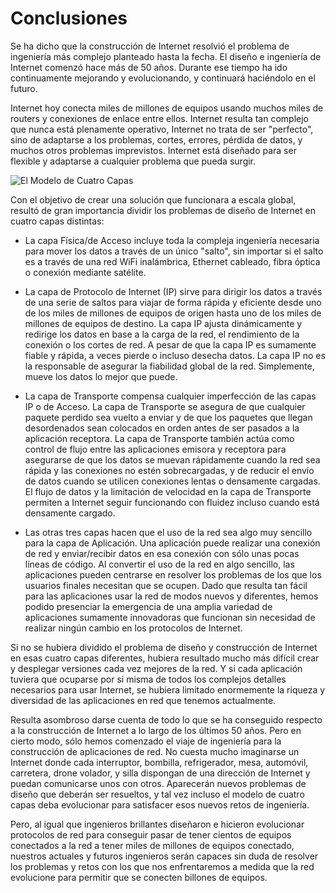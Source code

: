 Conclusiones
============

Se ha dicho que la construcción de Internet resolvió el problema de ingeniería
más complejo planteado hasta la fecha. El diseño e ingeniería de Internet comenzó hace
más de 50 años. Durante ese tiempo ha ido continuamente mejorando y evolucionando,
y continuará haciéndolo en el futuro.

Internet hoy conecta miles de millones de equipos usando muchos miles de routers
y conexiones de enlace entre ellos. Internet resulta tan complejo que nunca está
plenamente operativo, Internet no trata de ser "perfecto", sino de adaptarse
a los problemas, cortes, errores, pérdida de datos, y muchos otros
problemas imprevistos. Internet está diseñado para ser flexible y adaptarse a
cualquier problema que pueda surgir.

![El Modelo de Cuatro Capas](../images/layers)

Con el objetivo de crear una solución que funcionara a escala global, resultó de
gran importancia dividir los problemas de diseño de Internet en cuatro capas
distintas:

* La capa Física/de Acceso incluye toda la compleja ingeniería necesaria para mover
los datos a través de un único "salto", sin importar si el salto es a través de una
red WiFi inalámbrica, Ethernet cableado, fibra óptica o conexión mediante satélite.

* La capa de Protocolo de Internet (IP) sirve para dirigir los datos a través de
una serie de saltos para viajar de forma rápida y eficiente desde uno de los miles
de millones de equipos de origen hasta uno de los miles de millones de equipos de
destino. La capa IP ajusta dinámicamente y redirige los datos en base a la carga
de la red, el rendimiento de la conexión o los cortes de red. A pesar de que la
capa IP es sumamente fiable y rápida, a veces pierde o incluso desecha datos. La
capa IP no es la responsable de asegurar la fiabilidad global de la red.
Simplemente, mueve los datos lo mejor que puede.

* La capa de Transporte compensa cualquier imperfección de las capas IP o de Acceso.
La capa de Transporte se asegura de que cualquier paquete perdido sea vuelto a
enviar y de que los paquetes que llegan desordenados sean colocados en orden
antes de ser pasados a la aplicación receptora. La capa de Transporte también
actúa como control de flujo entre las aplicaciones emisora y receptora para
asegurarse de que los datos se muevan rápidamente cuando la red sea rápida y
las conexiones no estén sobrecargadas, y de reducir el envío de datos cuando
se utilicen conexiones lentas o densamente cargadas. El flujo de datos y la
limitación de velocidad en la capa de Transporte permiten a Internet seguir
funcionando con fluidez incluso cuando está densamente cargado.

* Las otras tres capas hacen que el uso de la red sea algo muy sencillo para
la capa de Aplicación. Una aplicación puede realizar una conexión de red y
enviar/recibir datos en esa conexión con sólo unas pocas líneas de código.
Al convertir el uso de la red en algo sencillo, las aplicaciones pueden centrarse
en resolver los problemas de los que los usuarios finales necesitan que se ocupen.
Dado que resulta tan fácil para las aplicaciones usar la red de modos nuevos y
diferentes, hemos podido presenciar la emergencia de una amplia variedad de aplicaciones
sumamente innovadoras que funcionan sin necesidad de realizar ningún cambio en los
protocolos de Internet.

Si no se hubiera dividido el problema de diseño y construcción de Internet en esas
cuatro capas diferentes, hubiera resultado mucho más difícil crear y desplegar
versiones cada vez mejores de la red. Y si cada aplicación tuviera que ocuparse
por si misma de todos los complejos detalles necesarios para usar Internet, se
hubiera limitado enormemente la riqueza y diversidad de las aplicaciones en red
que tenemos actualmente.

Resulta asombroso darse cuenta de todo lo que se ha conseguido respecto a la
construcción de Internet a lo largo de los últimos 50 años. Pero en cierto modo,
sólo hemos comenzado el viaje de ingeniería para la construcción de aplicaciones
de red. No cuesta mucho imaginarse un Internet donde cada interruptor, bombilla,
refrigerador, mesa, automóvil, carretera, drone volador, y silla dispongan de
una dirección de Internet y puedan comunicarse unos con otros. Aparecerán nuevos
problemas de diseño que deberán ser resueltos, y tal vez incluso el modelo
de cuatro capas deba evolucionar para satisfacer esos nuevos retos de ingeniería.

Pero, al igual que ingenieros brillantes diseñaron e hicieron evolucionar
protocolos de red para conseguir pasar de tener cientos de equipos conectados a la red a
tener miles de millones de equipos conectado, nuestros actuales y futuros ingenieros
serán capaces sin duda de resolver los problemas y retos con los que nos enfrentaremos
a medida que la red evolucione para permitir que se conecten billones de equipos.
